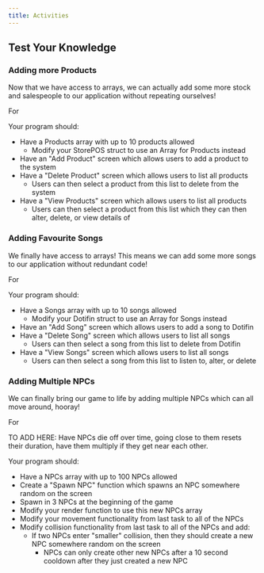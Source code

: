 ```yaml
---
title: Activities
---
```


## Test Your Knowledge

### Adding more Products

Now that we have access to arrays, we can actually add some more stock and salespeople to our application without repeating ourselves!

For

Your program should:

- Have a Products array with up to 10 products allowed
  - Modify your StorePOS struct to use an Array for Products instead
- Have an "Add Product" screen which allows users to add a product to the system
- Have a "Delete Product" screen which allows users to list all products
  - Users can then select a product from this list to delete from the system
- Have a "View Products" screen which allows users to list all products
  - Users can then select a product from this list which they can then alter, delete, or view details of

### Adding Favourite Songs

We finally have access to arrays! This means we can add some more songs to our application without redundant code!

For 

Your program should:

- Have a Songs array with up to 10 songs allowed
  - Modify your Dotifin struct to use an Array for Songs instead
- Have an "Add Song" screen which allows users to add a song to Dotifin
- Have a "Delete Song" screen which allows users to list all songs
  - Users can then select a song from this list to delete from Dotifin
- Have a "View Songs" screen which allows users to list all songs
  - Users can then select a song from this list to listen to, alter, or delete

### Adding Multiple NPCs

We can finally bring our game to life by adding multiple NPCs which can all move around, hooray!

For

TO ADD HERE: Have NPCs die off over time, going close to them resets their duration, have them multiply if they get near each other.

Your program should:

- Have a NPCs array with up to 100 NPCs allowed
- Create a "Spawn NPC" function which spawns an NPC somewhere random on the screen
- Spawn in 3 NPCs at the beginning of the game
- Modify your render function to use this new NPCs array
- Modify your movement functionality from last task to all of the NPCs
- Modify collision functionality from last task to all of the NPCs and add:
  - If two NPCs enter "smaller" collision, then they should create a new NPC somewhere random on the screen
    - NPCs can only create other new NPCs after a 10 second cooldown after they just created a new NPC

